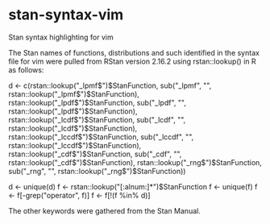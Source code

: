 # stan-syntax-vim
Stan syntax highlighting for vim

The Stan names of functions, distributions and such identified in the syntax file for vim were pulled from RStan version 2.16.2 using rstan::lookup() in R as follows:

d <- c(rstan::lookup("_lpmf$")$StanFunction, sub("_lpmf", "", rstan::lookup("_lpmf$")$StanFunction),
          rstan::lookup("_lpdf$")$StanFunction, sub("_lpdf", "", rstan::lookup("_lpdf$")$StanFunction),
          rstan::lookup("_lcdf$")$StanFunction, sub("_lcdf", "", rstan::lookup("_lcdf$")$StanFunction),
          rstan::lookup("_lccdf$")$StanFunction, sub("_lccdf", "", rstan::lookup("_lccdf$")$StanFunction),
          rstan::lookup("_cdf$")$StanFunction, sub("_cdf", "", rstan::lookup("_cdf$")$StanFunction),
          rstan::lookup("_rng$")$StanFunction, sub("_rng", "", rstan::lookup("_rng$")$StanFunction))

d <- unique(d)
f <- rstan::lookup("[:alnum:]*")$StanFunction
f <- unique(f)
f <- f[-grep("operator", f)]
f <- f[!(f %in% d)]

The other keywords were gathered from the Stan Manual.
